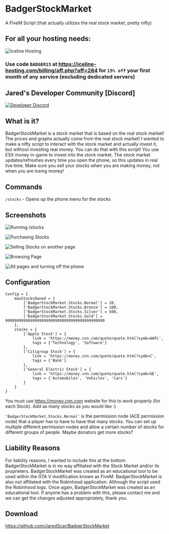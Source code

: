 # BadgerStockMarket
A FiveM Script (that actually utilizes the real stock market, pretty nifty)

## For all your hosting needs:
![Iceline Hosting](https://i.gyazo.com/24c65c27acc53ce0656cda7e7ed29230.gif)

### Use code `BADGER15` at https://iceline-hosting.com/billing/aff.php?aff=284 for `15% off` your first month of any service (excluding dedicated servers)

## Jared's Developer Community [Discord]
[![Developer Discord](https://discordapp.com/api/guilds/597445834153525298/widget.png?style=banner4)](https://discord.com/invite/WjB5VFz)

## What is it?
BadgerStockMarket is a stock market that is based on the real stock market! The prices and graphs actually come from the real stock market! I wanted to make a nifty script to interact with the stock market and actually invest it, but without investing real money. You can do that with this script! You use ESX money in-game to invest into the stock market. The stock market updates/refreshes every time you open the phone, so this updates in real live time. Make sure you sell your stocks when you are making money, not when you are losing money!
## Commands
`/stocks` - Opens up the phone menu for the stocks
## Screenshots
![Running /stocks](https://i.gyazo.com/94e8d2d10607ebb211e579f08878cd0f.gif)

![Purchasing Stocks](https://i.gyazo.com/246c95870ce2724afab536fec21f8221.gif)

![Selling Stocks on another page](https://i.gyazo.com/a14d4afda42421d2865bbe3cfc0a5764.gif)

![Browsing Page](https://i.gyazo.com/515771f3f8f6ee85b8c1b63f5abe9fe3.gif)

![All pages and turning off the phone](https://i.gyazo.com/15738ab69ea833af91f8eafbe16cdfe0.gif)

## Configuration
```
Config = {
	maxStocksOwned = {
		['BadgerStockMarket.Stocks.Normal'] = 20,
		['BadgerStockMarket.Stocks.Bronze'] = 100,
		['BadgerStockMarket.Stocks.Silver'] = 500,
		['BadgerStockMarket.Stocks.Gold'] = 99999999999999999999999999999999999999999999
	},
	stocks = {
		['Apple Stock'] = {
			link = 'https://money.cnn.com/quote/quote.html?symb=AAPL',
			tags = {'Technology', 'Software'}
		},
		['Citigroup Stock'] = {
			link = 'https://money.cnn.com/quote/quote.html?symb=C',
			tags = {'Bank'}
		},
		['General Electric Stock'] = {
			link = 'https://money.cnn.com/quote/quote.html?symb=GE',
			tags = {'Automobiles', 'Vehicles', 'Cars'}
		}
	}
}
```
You must use https://money.cnn.com website for this to work properly (for each Stock). Add as many stocks as you would like :)

`'BadgerStockMarket.Stocks.Normal'` is the permission node (ACE permission node) that a player has to have to have that many stocks. You can set up multiple different permission nodes and allow a certain number of stocks for different groups of people. Maybe donators get more stocks?

## Liability Reasons
For liability reasons, I wanted to include this at the bottom. BadgerStockMarket is in no way affiliated with the Stock Market and/or its proprieters. BadgerStockMarket was created as an educational tool to be used within the GTA V modification known as FiveM. BadgerStockMarket is also not affiliated with the Robinhood application. Although the script used the Robinhood logo. Once again, BadgerStockMarket was created as an educational tool. If anyone has a problem with this, please contact me and we can get the changes adjusted appropriately, thank you.

## Download

https://github.com/JaredScar/BadgerStockMarket
